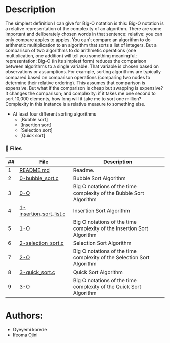 # Description
The simplest definition I can give for Big-O notation is this:
Big-O notation is a relative representation of the complexity of an algorithm.
There are some important and deliberately chosen words in that sentence:
relative: you can only compare apples to apples. You can't compare an algorithm to do arithmetic multiplication to an algorithm that sorts a list of integers. But a comparison of two algorithms to do arithmetic operations (one multiplication, one addition) will tell you something meaningful; representation: Big-O (in its simplest form) reduces the comparison between algorithms to a single variable. That variable is chosen based on observations or assumptions. For example, sorting algorithms are typically compared based on comparison operations (comparing two nodes to determine their relative ordering). This assumes that comparison is expensive. But what if the comparison is cheap but swapping is expensive? It changes the comparison; and complexity: if it takes me one second to sort 10,000 elements, how long will it take me to sort one million? Complexity in this instance is a relative measure to something else.
* At least four different sorting algorithms
  * [Bubble sort]
  * [Insertion sort]
  * [Selection sort]
  * [Quick sort]
### :file_folder: Files 

##|File|Description
---|---|---
1|[README.md](./README.md)|Readme.
2|[0-bubble_sort.c](./0-bubble_sort.c)|Bubble Sort Algorithm 
3|[0-O](./0-O)|Big O notations of the time complexity of the Bubble Sort Algorithm
4|[1-insertion_sort_list.c](./1-insertion_sort_list.c)|Insertion Sort Algorithm
5|[1-O](./1-O)|Big O notations of the time complexity of the Insertion Sort Algorithm
6|[2-selection_sort.c](./2-selection_sort.c)|Selection Sort Algorithm
7|[2-O](./2-O)|Big O notations of the time complexity of the Selection Sort Algorithm
8|[3-quick_sort.c](./3-quick_sort.c)|Quick Sort Algorithm
9|[3-O](./3-O)|Big O notations of the time complexity of the Quick Sort Algorithm

# Authors:
* Oyeyemi korede
* Ifeoma Ojini
